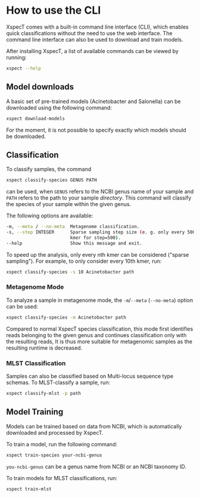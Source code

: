# How to use the CLI

XspecT comes with a built-in command line interface (CLI), which enables quick classifications without the need to use the web interface. The command line interface can also be used to download and train models.

After installing XspecT, a list of available commands can be viewed by running:

```bash
xspect --help
```

## Model downloads

A basic set of pre-trained models (Acinetobacter and Salonella) can be downloaded using the following command:

```bash
xspect download-models
```

For the moment, it is not possible to specify exactly which models should be downloaded.

## Classification

To classify samples, the command

```bash
xspect classify-species GENUS PATH
```

can be used, when `GENUS` refers to the NCBI genus name of your sample and `PATH` refers to the path to your sample *directory*. This command will classify the species of your sample within the given genus.

The following options are available:

```bash
-m, --meta / --no-meta  Metagenome classification.
-s, --step INTEGER      Sparse sampling step size (e. g. only every 500th
                        kmer for step=500).
--help                  Show this message and exit.
```

To speed up the analysis, only every nth kmer can be considered ("sparse sampling"). For example, to only consider every 10th kmer, run:

```bash
xspect classify-species -s 10 Acinetobacter path
```

### Metagenome Mode

To analyze a sample in metagenome mode, the `-m`/`--meta` (`--no-meta`) option can be used:

```bash
xspect classify-species -m Acinetobacter path
```

Compared to normal XspecT species classification, this mode first identifies reads belonging to the given genus and continues classification only with the resulting reads, It is thus more suitable for metagenomic samples as the resulting runtime is decreased.

### MLST Classification

Samples can also be classified based on Multi-locus sequence type schemas. To MLST-classify a sample, run:

```bash
xspect classify-mlst -p path
```

## Model Training

Models can be trained based on data from NCBI, which is automatically downloaded and processed by XspecT.

To train a model, run the following command:

```bash
xspect train-species your-ncbi-genus
```

`you-ncbi-genus` can be a genus name from NCBI or an NCBI taxonomy ID.

To train models for MLST classifications, run:

```bash
xspect train-mlst
```